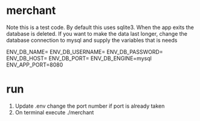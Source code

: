 # merchant

  Note this is a test code. By default this uses sqlite3. When the app exits the database is deleted. If you want to make the data last longer, change the database connection to mysql and supply the variables that is needs

  ENV_DB_NAME=
  ENV_DB_USERNAME=
  ENV_DB_PASSWORD=
  ENV_DB_HOST=
  ENV_DB_PORT=
  ENV_DB_ENGINE=mysql
  ENV_APP_PORT=8080

# run

  1. Update .env change the port number if port is already taken
  2. On terminal execute ./merchant
